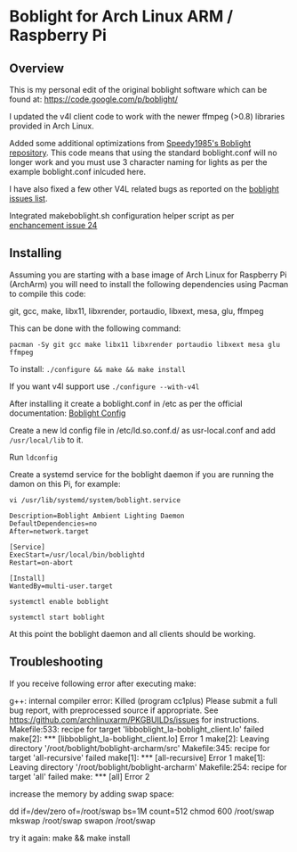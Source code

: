 Boblight for Arch Linux ARM / Raspberry Pi
================

Overview
--------

This is my personal edit of the original boblight software which can be found at: https://code.google.com/p/boblight/

I updated the v4l client code to work with the newer ffmpeg (>0.8) libraries provided in Arch Linux.

Added some additional optimizations from [Speedy1985's Boblight repository](https://github.com/Speedy1985/boblightd-for-raspberry).  This code means that using the standard boblight.conf will no longer work and you must use 3 character naming for lights as per the example boblight.conf inlcuded here.

I have also fixed a few other V4L related bugs as reported on the [boblight issues list](https://code.google.com/p/boblight/issues/detail?id=49).

Integrated makeboblight.sh configuration helper script as per [enchancement issue 24](https://code.google.com/p/boblight/issues/detail?id=24)

Installing
----------

Assuming you are starting with a base image of Arch Linux for Raspberry Pi (ArchArm) you will need to install the following dependencies using Pacman to compile this code:

git, gcc, make, libx11, libxrender, portaudio, libxext, mesa, glu, ffmpeg

This can be done with the following command:

`pacman -Sy git gcc make libx11 libxrender portaudio libxext mesa glu ffmpeg`

To install: `./configure && make && make install`

If you want v4l support use `./configure --with-v4l`

After installing it create a boblight.conf in /etc as per the official documentation: [Boblight Config](https://code.google.com/p/boblight/wiki/boblightconf)

Create a new ld config file in /etc/ld.so.conf.d/ as usr-local.conf and add `/usr/local/lib` to it.

Run `ldconfig`

Create a systemd service for the boblight daemon if you are running the damon on this Pi, for example:

`vi /usr/lib/systemd/system/boblight.service`

```[Unit]
Description=Boblight Ambient Lighting Daemon
DefaultDependencies=no
After=network.target

[Service]
ExecStart=/usr/local/bin/boblightd
Restart=on-abort

[Install]
WantedBy=multi-user.target
```

`systemctl enable boblight`

`systemctl start boblight`

At this point the boblight daemon and all clients should be working.

Troubleshooting
---------------
If you receive following error after executing make:

g++: internal compiler error: Killed (program cc1plus)
Please submit a full bug report,
with preprocessed source if appropriate.
See <https://github.com/archlinuxarm/PKGBUILDs/issues> for instructions.
Makefile:533: recipe for target 'libboblight_la-boblight_client.lo' failed
make[2]: *** [libboblight_la-boblight_client.lo] Error 1
make[2]: Leaving directory '/root/boblight/boblight-archarm/src'
Makefile:345: recipe for target 'all-recursive' failed
make[1]: *** [all-recursive] Error 1
make[1]: Leaving directory '/root/boblight/boblight-archarm'
Makefile:254: recipe for target 'all' failed
make: *** [all] Error 2

increase the memory by adding swap space:

dd if=/dev/zero of=/root/swap bs=1M count=512
chmod 600 /root/swap
mkswap /root/swap
swapon /root/swap

try it again: make && make install
